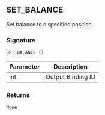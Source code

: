 ## SET\_BALANCE

Set balance to a specified position.


### Signature

`SET_BALANCE ()`


| Parameter | Description |
| --- | --- |
| int | Output Binding ID |


### Returns

`None`